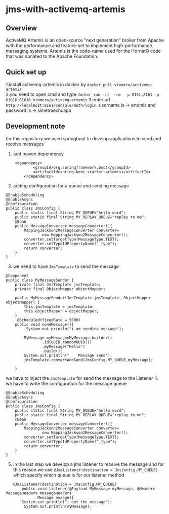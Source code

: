 # jms-with-activemq-artemis
## Overview
ActiveMQ Artemis is an open-source "next generation" broker from Apache with the performance and feature-set to implement high-performance messaging systems. Artemis is the code-name used for the HornetQ code that was donated to the Apache Foundation.
## Quick set up
1.install activemq-artemis in docker by ``docker pull vromero/activemq-artemis``<br/>
2.you need to open cmd and type ``docker run -it --rm  -p 8161:8161 -p 61616:61616 vromero/activemq-artemis``
3.enter url ``http://localhost:8161/console/auth/login``. username is -> artemis and password is -> simetraechcapa
## Development note
for this repository we used springboot to develop applications to send and receive messages
1. add maven dependency
```
	<dependency>
			<groupId>org.springframework.boot</groupId>
			<artifactId>spring-boot-starter-artemis</artifactId>
		</dependency>
```
2. adding configuration for a queue and sending message
```
@EnableScheduling
@EnableAsync
@Configuration
public class JmsConfig {
    public static final String MY_QUEUE="hello word";
    public static final String MY_REPLAY_QUEUE="replay to me";
    @Bean
    public MessageConverter messageConverter(){
        MappingJackson2MessageConverter converter=
                new MappingJackson2MessageConverter();
        converter.setTargetType(MessageType.TEXT);
        converter.setTypeIdPropertyName("_type");
        return converter;
    }
}
```
3. we need to have ``JmsTemplate`` to send the message 

```
@Component
public class MyMessageSender {
    private final JmsTemplate jmsTemplate;
    private final ObjectMapper objectMapper;

    public MyMessageSender(JmsTemplate jmsTemplate, ObjectMapper objectMapper) {
        this.jmsTemplate = jmsTemplate;
        this.objectMapper = objectMapper;
    }
     @Scheduled(fixedRate = 5000)
    public void sendMessage(){
         System.out.println("i am sending message");

        MyMessage myMessage=MyMessage.builder()
                .id(UUID.randomUUID())
                .myMessage("Hello")
                .build();
        System.out.println("    Message send");
        jmsTemplate.convertAndSend(JmsConfig.MY_QUEUE,myMessage);

    }
```
we have to inject the ``JmsTemplate`` for send the message to the Listener 
4. we have to write the configuration for the message queue
```
@EnableScheduling
@EnableAsync
@Configuration
public class JmsConfig {
    public static final String MY_QUEUE="hello word";
    public static final String MY_REPLAY_QUEUE="replay to me";
    @Bean
    public MessageConverter messageConverter(){
        MappingJackson2MessageConverter converter=
                new MappingJackson2MessageConverter();
        converter.setTargetType(MessageType.TEXT);
        converter.setTypeIdPropertyName("_type");
        return converter;
    }
}

```
5. in the last step we develop a jms listener to receive the message and for this reason we use ``@JmsListener(destination = JmsConfig.MY_QUEUE)`` which specify  which queue is for  our listener method
```
   @JmsListener(destination = JmsConfig.MY_QUEUE)
       public void listener(@Payload MyMessage myMessage, @Headers MessageHeaders messageHeaders
            , Message meaage){
       System.out.println("i got the message");
        System.out.println(myMessage);

```